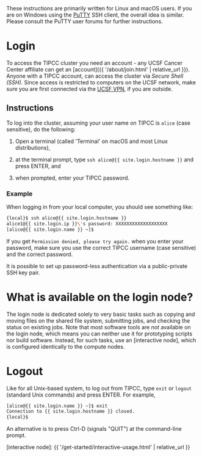 <div class="alert alert-info" role="alert">
These instructions are primarily written for Linux and macOS users.  If you are on Windows using the <a href="http://www.putty.org/">PuTTY</a> SSH client, the overall idea is similar.  Please consult the PuTTY user forums for further instructions.
</div>


# Login

To access the TIPCC cluster you need an account - any UCSF Cancer Center affiliate can get an [account]({{ '/about/join.html' | relative_url }}).  Anyone with a TIPCC account, can access the cluster via _Secure Shell (SSH)_.  Since access is restricted to computers on the UCSF network, make sure you are first connected via the [UCSF VPN], if you are outside.


## Instructions

To log into the cluster, assuming your user name on TIPCC is `alice` (case sensitive), do the following:

1. Open a terminal (called 'Terminal' on macOS and most Linux distributions),

2. at the terminal prompt, type `ssh alice@{{ site.login.hostname }}` and press ENTER, and
3. when prompted, enter your TIPCC password.


### Example

When logging in from your local computer, you should see something like:

```sh
{local}$ ssh alice@{{ site.login.hostname }}
alice1@{{ site.login.ip }}\'s password: XXXXXXXXXXXXXXXXXXX
[alice@{{ site.login.name }} ~]$ 
```


If you get `Permission denied, please try again.` when you enter your password, make sure you use the correct TIPCC username (case sensitive) and the correct password.

<div class="alert alert-info" role="alert">
It is possible to set up password-less authentication via a public-private SSH key pair.
<!-- For details, see the how-to page <a href="{{ 'howto/log-in-without-pwd.html' | relative_url }}">Log in without Password</a>. -->
</div>


# What is available on the login node?

The login node is dedicated solely to very basic tasks such as copying and moving files on the shared file system, submitting jobs, and checking the status on existing jobs.  Note that most software tools are _not_ available on the login node, which means you can neither use it for prototyping scripts nor build software.  Instead, for such tasks, use an [interactive node], which is configured identically to the compute nodes.


# Logout

Like for all Unix-based system, to log out from TIPCC, type `exit` or `logout` (standard Unix commands) and press ENTER.  For example,

```sh
[alice@{{ site.login.name }} ~]$ exit
Connection to {{ site.login.hostname }} closed.
{local}$ 
```

An alternative is to press Ctrl-D (signals "QUIT") at the command-line prompt.


[UCSF VPN]: https://it.ucsf.edu/services/vpn
[interactive node]: {{ '/get-started/interactive-usage.html' | relative_url }}
